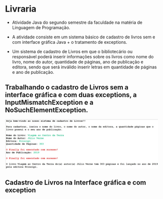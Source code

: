 # Livraria
* Atividade Java do segundo semestre da faculdade na matéria de Linguagem de Programação.

* A atividade consiste em um sistema básico de cadastro de livros sem e com interface gráfica Java + o tratamento de exceptions.

* Um sistema de cadastro de Livros em que o bibliotecário ou responsável poderá inserir informações sobre os livros como nome do livro, nome do autor, quantidade de páginas, ano de publicação e editora, sendo que será inválido inserir letras em quantidade de páginas e ano de publicação.  

## Trabalhando o cadastro de Livros sem a interface gráfica e com duas exceptions, a InputMismatchException e a NoSuchElementException.

<img src ="sem-interface.jpeg"> </img>

## Cadastro de Livros na Interface gráfica e com exception


